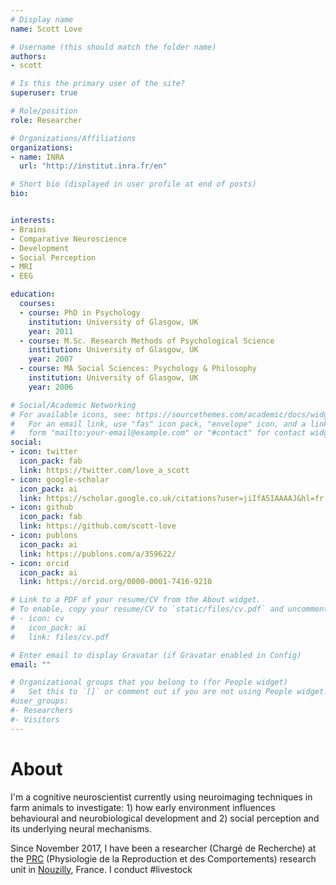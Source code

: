 ```yaml
---
# Display name
name: Scott Love

# Username (this should match the folder name)
authors:
- scott

# Is this the primary user of the site?
superuser: true

# Role/position
role: Researcher

# Organizations/Affiliations
organizations:
- name: INRA
  url: "http://institut.inra.fr/en"

# Short bio (displayed in user profile at end of posts)
bio:


interests:
- Brains
- Comparative Neuroscience
- Development
- Social Perception
- MRI
- EEG

education:
  courses:
  - course: PhD in Psychology
    institution: University of Glasgow, UK
    year: 2011
  - course: M.Sc. Research Methods of Psychological Science
    institution: University of Glasgow, UK
    year: 2007
  - course: MA Social Sciences: Psychology & Philosophy
    institution: University of Glasgow, UK
    year: 2006

# Social/Academic Networking
# For available icons, see: https://sourcethemes.com/academic/docs/widgets/#icons
#   For an email link, use "fas" icon pack, "envelope" icon, and a link in the
#   form "mailto:your-email@example.com" or "#contact" for contact widget.
social:
- icon: twitter
  icon_pack: fab
  link: https://twitter.com/love_a_scott
- icon: google-scholar
  icon_pack: ai
  link: https://scholar.google.co.uk/citations?user=jiIfA5IAAAAJ&hl=fr
- icon: github
  icon_pack: fab
  link: https://github.com/scott-love
- icon: publons
  icon_pack: ai
  link: https://publons.com/a/359622/
- icon: orcid
  icon_pack: ai
  link: https://orcid.org/0000-0001-7416-9210

# Link to a PDF of your resume/CV from the About widget.
# To enable, copy your resume/CV to `static/files/cv.pdf` and uncomment the lines below.  
# - icon: cv
#   icon_pack: ai
#   link: files/cv.pdf

# Enter email to display Gravatar (if Gravatar enabled in Config)
email: ""

# Organizational groups that you belong to (for People widget)
#   Set this to `[]` or comment out if you are not using People widget.  
#user_groups:
#- Researchers
#- Visitors
---
```


# About

I'm a cognitive neuroscientist currently using neuroimaging techniques in farm animals to investigate: 1) how early environment influences behavioural and neurobiological development and 2) social perception and its underlying neural mechanisms.

Since November 2017, I have been a researcher (Chargé de Recherche) at the [PRC](https://www6.val-de-loire.inra.fr/physiologie_reproduction_comportements) (Physiologie de la Reproduction et des Comportements) research unit in [Nouzilly](https://www.google.com/maps/place/Inra+Centre+Val+De+Loire/@47.544757,0.782861,15z/data=!4m5!3m4!1s0x0:0xe0400dff4907150e!8m2!3d47.544757!4d0.782861), France. I conduct #livestock
